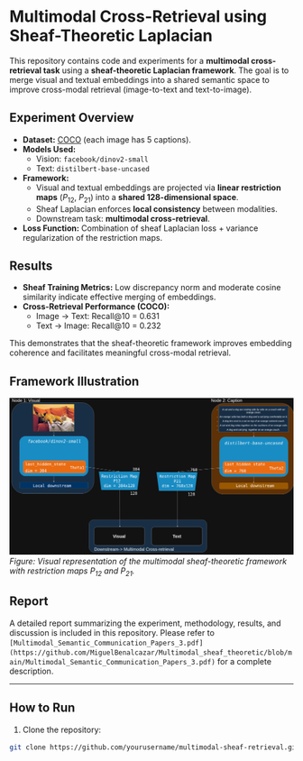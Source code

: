 # Multimodal Cross-Retrieval using Sheaf-Theoretic Laplacian

This repository contains code and experiments for a **multimodal cross-retrieval task** using a **sheaf-theoretic Laplacian framework**. The goal is to merge visual and textual embeddings into a shared semantic space to improve cross-modal retrieval (image-to-text and text-to-image).

## Experiment Overview

- **Dataset:** [COCO](https://cocodataset.org/) (each image has 5 captions).  
- **Models Used:** 
  - Vision: `facebook/dinov2-small`  
  - Text: `distilbert-base-uncased`  
- **Framework:**  
  - Visual and textual embeddings are projected via **linear restriction maps** ($P_{12}$, $P_{21}$) into a **shared 128-dimensional space**.  
  - Sheaf Laplacian enforces **local consistency** between modalities.  
  - Downstream task: **multimodal cross-retrieval**.  
- **Loss Function:** Combination of sheaf Laplacian loss + variance regularization of the restriction maps.

## Results

- **Sheaf Training Metrics:** Low discrepancy norm and moderate cosine similarity indicate effective merging of embeddings.  
- **Cross-Retrieval Performance (COCO):**
  - Image → Text: Recall@10 = 0.631  
  - Text → Image: Recall@10 = 0.232  

This demonstrates that the sheaf-theoretic framework improves embedding coherence and facilitates meaningful cross-modal retrieval.

## Framework Illustration

![Multimodal Sheaf Framework](https://github.com/MiguelBenalcazar/Multimodal_sheaf_theoretic/blob/main/Multimodal.png)  
*Figure: Visual representation of the multimodal sheaf-theoretic framework with restriction maps $P_{12}$ and $P_{21}$.*


## Report

A detailed report summarizing the experiment, methodology, results, and discussion is included in this repository. Please refer to `[Multimodal_Semantic_Communication_Papers_3.pdf](https://github.com/MiguelBenalcazar/Multimodal_sheaf_theoretic/blob/main/Multimodal_Semantic_Communication_Papers_3.pdf)` for a complete description.

---

## How to Run

1. Clone the repository:  
```bash
git clone https://github.com/yourusername/multimodal-sheaf-retrieval.git
